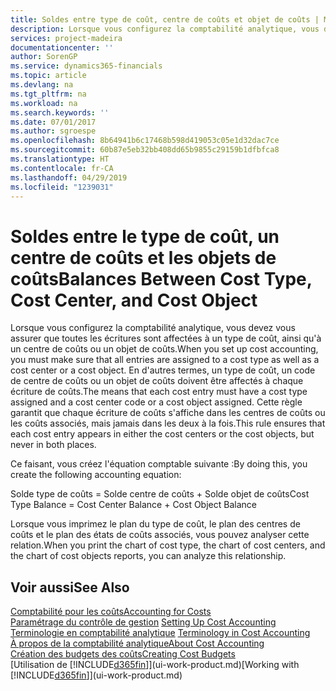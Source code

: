 ```yaml
---
title: Soldes entre type de coût, centre de coûts et objet de coûts | Microsoft Docs
description: Lorsque vous configurez la comptabilité analytique, vous devez vous assurer que toutes les écritures sont affectées à un type de coût, ainsi qu'à un centre de coûts ou un objet de coûts. En d'autres termes, un type de coût, un code de centre de coûts ou un objet de coûts doivent être affectés à chaque écriture de coûts. Cette règle garantit que chaque écriture de coûts s'affiche dans les centres de coûts ou les coûts associés, mais jamais dans les deux à la fois.
services: project-madeira
documentationcenter: ''
author: SorenGP
ms.service: dynamics365-financials
ms.topic: article
ms.devlang: na
ms.tgt_pltfrm: na
ms.workload: na
ms.search.keywords: ''
ms.date: 07/01/2017
ms.author: sgroespe
ms.openlocfilehash: 8b64941b6c17468b598d419053c05e1d32dac7ce
ms.sourcegitcommit: 60b87e5eb32bb408dd65b9855c29159b1dfbfca8
ms.translationtype: HT
ms.contentlocale: fr-CA
ms.lasthandoff: 04/29/2019
ms.locfileid: "1239031"
---
```

# <a name="balances-between-cost-type-cost-center-and-cost-object"></a><span data-ttu-id="4ec9f-105">Soldes entre le type de coût, un centre de coûts et les objets de coûts</span><span class="sxs-lookup"><span data-stu-id="4ec9f-105">Balances Between Cost Type, Cost Center, and Cost Object</span></span>
<span data-ttu-id="4ec9f-106">Lorsque vous configurez la comptabilité analytique, vous devez vous assurer que toutes les écritures sont affectées à un type de coût, ainsi qu'à un centre de coûts ou un objet de coûts.</span><span class="sxs-lookup"><span data-stu-id="4ec9f-106">When you set up cost accounting, you must make sure that all entries are assigned to a cost type as well as a cost center or a cost object.</span></span> <span data-ttu-id="4ec9f-107">En d'autres termes, un type de coût, un code de centre de coûts ou un objet de coûts doivent être affectés à chaque écriture de coûts.</span><span class="sxs-lookup"><span data-stu-id="4ec9f-107">The means that each cost entry must have a cost type assigned and a cost center code or a cost object assigned.</span></span> <span data-ttu-id="4ec9f-108">Cette règle garantit que chaque écriture de coûts s'affiche dans les centres de coûts ou les coûts associés, mais jamais dans les deux à la fois.</span><span class="sxs-lookup"><span data-stu-id="4ec9f-108">This rule ensures that each cost entry appears in either the cost centers or the cost objects, but never in both places.</span></span>  

 <span data-ttu-id="4ec9f-109">Ce faisant, vous créez l'équation comptable suivante :</span><span class="sxs-lookup"><span data-stu-id="4ec9f-109">By doing this, you create the following accounting equation:</span></span>  

 <span data-ttu-id="4ec9f-110">Solde type de coûts = Solde centre de coûts + Solde objet de coûts</span><span class="sxs-lookup"><span data-stu-id="4ec9f-110">Cost Type Balance = Cost Center Balance + Cost Object Balance</span></span>  

 <span data-ttu-id="4ec9f-111">Lorsque vous imprimez le plan du type de coût, le plan des centres de coûts et le plan des états de coûts associés, vous pouvez analyser cette relation.</span><span class="sxs-lookup"><span data-stu-id="4ec9f-111">When you print the chart of cost type, the chart of cost centers, and the chart of cost objects reports, you can analyze this relationship.</span></span>  

## <a name="see-also"></a><span data-ttu-id="4ec9f-112">Voir aussi</span><span class="sxs-lookup"><span data-stu-id="4ec9f-112">See Also</span></span>  
[<span data-ttu-id="4ec9f-113">Comptabilité pour les coûts</span><span class="sxs-lookup"><span data-stu-id="4ec9f-113">Accounting for Costs</span></span>](finance-manage-cost-accounting.md)  
 <span data-ttu-id="4ec9f-114">[Paramétrage du contrôle de gestion](finance-set-up-cost-accounting.md) </span><span class="sxs-lookup"><span data-stu-id="4ec9f-114">[Setting Up Cost Accounting](finance-set-up-cost-accounting.md) </span></span>  
 <span data-ttu-id="4ec9f-115">[Terminologie en comptabilité analytique](finance-terminology-in-cost-accounting.md) </span><span class="sxs-lookup"><span data-stu-id="4ec9f-115">[Terminology in Cost Accounting](finance-terminology-in-cost-accounting.md) </span></span>  
 [<span data-ttu-id="4ec9f-116">À propos de la comptabilité analytique</span><span class="sxs-lookup"><span data-stu-id="4ec9f-116">About Cost Accounting</span></span>](finance-about-cost-accounting.md)  
 [<span data-ttu-id="4ec9f-117">Création des budgets des coûts</span><span class="sxs-lookup"><span data-stu-id="4ec9f-117">Creating Cost Budgets</span></span>](finance-create-cost-budgets.md)  
 <span data-ttu-id="4ec9f-118">[Utilisation de [!INCLUDE[d365fin](includes/d365fin_md.md)]](ui-work-product.md)</span><span class="sxs-lookup"><span data-stu-id="4ec9f-118">[Working with [!INCLUDE[d365fin](includes/d365fin_md.md)]](ui-work-product.md)</span></span>
